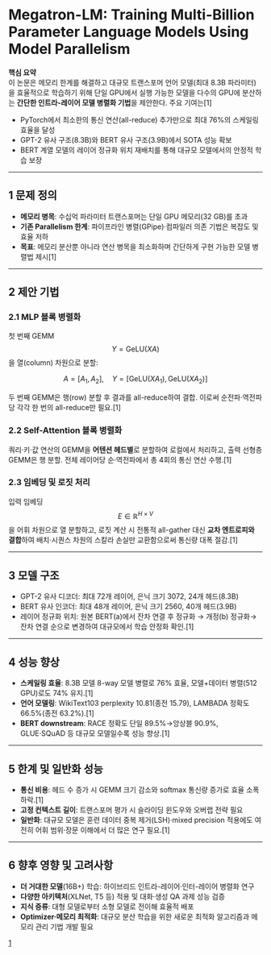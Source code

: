 # Megatron-LM: Training Multi-Billion Parameter Language Models Using Model Parallelism

**핵심 요약**  
이 논문은 메모리 한계를 해결하고 대규모 트랜스포머 언어 모델(최대 8.3B 파라미터)을 효율적으로 학습하기 위해 단일 GPU에서 실행 가능한 모델을 다수의 GPU에 분산하는 **간단한 인트라-레이어 모델 병렬화 기법**을 제안한다. 주요 기여는[1]
- PyTorch에서 최소한의 통신 연산(all-reduce) 추가만으로 최대 76%의 스케일링 효율을 달성  
- GPT-2 유사 구조(8.3B)와 BERT 유사 구조(3.9B)에서 SOTA 성능 확보  
- BERT 계열 모델의 레이어 정규화 위치 재배치를 통해 대규모 모델에서의 안정적 학습 보장  

***

## 1 문제 정의  
- **메모리 병목**: 수십억 파라미터 트랜스포머는 단일 GPU 메모리(32 GB)를 초과  
- **기존 Parallelism 한계**: 파이프라인 병렬(GPipe)·컴파일러 의존 기법은 복잡도 및 효율 저하  
- **목표**: 메모리 분산뿐 아니라 연산 병목을 최소화하며 간단하게 구현 가능한 모델 병렬법 제시[1]

***

## 2 제안 기법  
### 2.1 MLP 블록 병렬화  
첫 번째 GEMM $$Y=\mathrm{GeLU}(X A)$$을 열(column) 차원으로 분할:  

$$
A = [A_1, A_2],\quad Y = [\mathrm{GeLU}(X A_1),\,\mathrm{GeLU}(X A_2)]
$$  

두 번째 GEMM은 행(row) 분할 후 결과를 all-reduce하여 결합. 이로써 순전파·역전파당 각각 한 번의 all-reduce만 필요.[1]

### 2.2 Self-Attention 블록 병렬화  
쿼리·키·값 연산의 GEMM을 **어텐션 헤드별**로 분할하여 로컬에서 처리하고, 출력 선형층 GEMM은 행 분할. 전체 레이어당 순·역전파에서 총 4회의 통신 연산 수행.[1]

### 2.3 임베딩 및 로짓 처리  
입력 임베딩 $$E\in\mathbb{R}^{H\times V}$$을 어휘 차원으로 열 분할하고, 로짓 계산 시 전통적 all-gather 대신 **교차 엔트로피와 결합**하여 배치·시퀀스 차원의 스칼라 손실만 교환함으로써 통신량 대폭 절감.[1]

***

## 3 모델 구조  
- GPT-2 유사 디코더: 최대 72개 레이어, 은닉 크기 3072, 24개 헤드(8.3B)  
- BERT 유사 인코더: 최대 48개 레이어, 은닉 크기 2560, 40개 헤드(3.9B)  
- 레이어 정규화 위치: 원본 BERT(a)에서 잔차 연결 후 정규화 → 개정(b) 정규화→잔차 연결 순으로 변경하여 대규모에서 학습 안정화 확인.[1]

***

## 4 성능 향상  
- **스케일링 효율**: 8.3B 모델 8-way 모델 병렬로 76% 효율, 모델+데이터 병렬(512 GPU)로도 74% 유지.[1]
- **언어 모델링**: WikiText103 perplexity 10.81(종전 15.79), LAMBADA 정확도 66.5%(종전 63.2%).[1]
- **BERT downstream**: RACE 정확도 단일 89.5%→앙상블 90.9%, GLUE·SQuAD 등 대규모 모델일수록 성능 향상.[1]

***

## 5 한계 및 일반화 성능  
- **통신 비용**: 헤드 수 증가 시 GEMM 크기 감소와 softmax 통신량 증가로 효율 소폭 하락.[1]
- **고정 컨텍스트 길이**: 트랜스포머 평가 시 슬라이딩 윈도우와 오버랩 전략 필요  
- **일반화**: 대규모 모델은 훈련 데이터 중복 제거(LSH)·mixed precision 적용에도 여전히 어휘 범위·장문 이해에서 더 많은 연구 필요.[1]

***

## 6 향후 영향 및 고려사항  
- **더 거대한 모델**(16B+) 학습: 하이브리드 인트라-레이어·인터-레이어 병렬화 연구  
- **다양한 아키텍처**(XLNet, T5 등) 적용 및 대화·생성 QA 과제 성능 검증  
- **지식 증류**: 대형 모델로부터 소형 모델로 전이해 효율적 배포  
- **Optimizer·메모리 최적화**: 대규모 분산 학습을 위한 새로운 최적화 알고리즘과 메모리 관리 기법 개발 필요

[1](https://ppl-ai-file-upload.s3.amazonaws.com/web/direct-files/attachments/22370781/6a0efb02-2b8f-44b8-beb7-aa3bbb4338c2/1909.08053v4.pdf)
